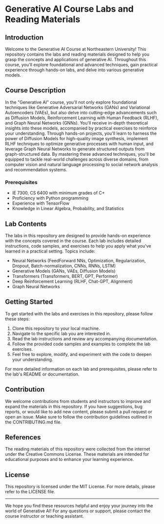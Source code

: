 # Generative AI Course Labs and Reading Materials

## Introduction
Welcome to the Generative AI Course at Northeastern University! This repository contains the labs and reading materials designed to help you grasp the concepts and applications of generative AI. Throughout this course, you'll explore foundational and advanced techniques, gain practical experience through hands-on labs, and delve into various generative models.

## Course Description
In the "Generative AI" course, you'll not only explore foundational techniques like Generative Adversarial Networks (GANs) and Variational Autoencoders (VAEs), but also delve into cutting-edge advancements such as Diffusion Models, Reinforcement Learning with Human Feedback (RLHF), and Graph Neural Networks (GNNs). You'll receive in-depth theoretical insights into these models, accompanied by practical exercises to reinforce your understanding. Through hands-on projects, you'll learn to harness the power of Diffusion Models for high-quality image synthesis, implement RLHF techniques to optimize generative processes with human input, and leverage Graph Neural Networks to generate structured outputs from graph-structured data. By mastering these advanced techniques, you'll be equipped to tackle real-world challenges across diverse domains, from computer vision and natural language processing to social network analysis and recommendation systems.

### Prerequisites
- IE 7300, CS 6400 with minimum grades of C+
- Proficiency with Python programming
- Experience with TensorFlow
- Knowledge in Linear Algebra, Probability, and Statistics

## Lab Contents
The labs in this repository are designed to provide hands-on experience with the concepts covered in the course. Each lab includes detailed instructions, code samples, and exercises to help you apply what you've learned in a practical setting. Topics include:
- Neural Networks (FeedForward NNs, Optimization, Regularization, Dropout, Batch-normalization, CNNs, RNNs, LSTM)
- Generative Models (GANs, VAEs, Diffusion Models)
- Transformers (Transformers, BERT, GPT, Performer)
- Deep Reinforcement Learning (RLHF, Chat-GPT, Alignment)
- Graph Neural Networks

## Getting Started
To get started with the labs and exercises in this repository, please follow these steps:
1. Clone this repository to your local machine.
2. Navigate to the specific lab you are interested in.
3. Read the lab instructions and review any accompanying documentation.
4. Follow the provided code samples and examples to complete the lab exercises.
5. Feel free to explore, modify, and experiment with the code to deepen your understanding.

For more detailed information on each lab and prerequisites, please refer to the lab's README or documentation.

## Contribution
We welcome contributions from students and instructors to improve and expand the materials in this repository. If you have suggestions, bug reports, or would like to add new content, please submit a pull request or open an issue. Make sure to follow the contribution guidelines outlined in the CONTRIBUTING.md file.

## References
The reading materials of this repository were collected from the internet under the Creative Commons License. These materials are intended for educational purposes and to enhance your learning experience.

## License
This repository is licensed under the MIT License. For more details, please refer to the LICENSE file.

---

We hope you find these resources helpful and enjoy your journey into the world of Generative AI! For any questions or support, please contact the course instructor or teaching assistant.
